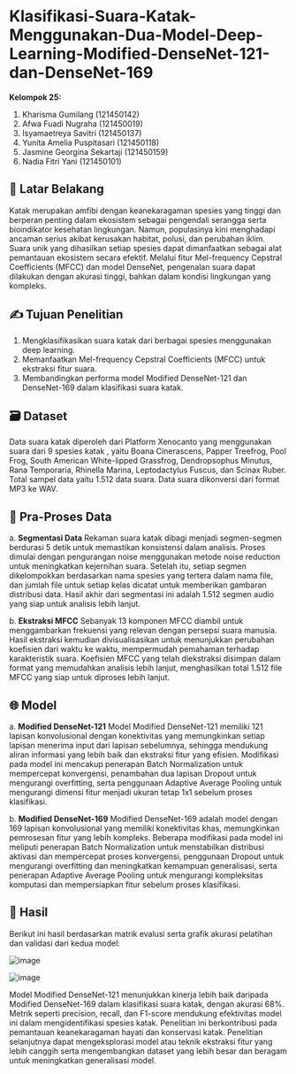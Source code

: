 # Klasifikasi-Suara-Katak-Menggunakan-Dua-Model-Deep-Learning-Modified-DenseNet-121-dan-DenseNet-169

**Kelompok 25:**
1. Kharisma Gumilang (121450142)
2. Afwa Fuadi Nugraha (121450019)
3. Isyamaetreya Savitri (121450137)
4. Yunita Amelia Puspitasari (121450118)
5. Jasmine Georgina Sekartaji (121450159)
6. Nadia Fitri Yani (121450101)

## 🐸 Latar Belakang
Katak merupakan amfibi dengan keanekaragaman spesies yang tinggi dan berperan penting dalam ekosistem sebagai pengendali serangga serta bioindikator kesehatan lingkungan. Namun, populasinya kini menghadapi ancaman serius akibat kerusakan habitat, polusi, dan perubahan iklim. Suara unik yang dihasilkan setiap spesies dapat dimanfaatkan sebagai alat pemantauan ekosistem secara efektif. Melalui fitur Mel-frequency Cepstral Coefficients (MFCC) dan model DenseNet, pengenalan suara dapat dilakukan dengan akurasi tinggi, bahkan dalam kondisi lingkungan yang kompleks.

## ✍️ Tujuan Penelitian
1. Mengklasifikasikan suara katak dari berbagai spesies menggunakan deep learning.
2. Memanfaatkan Mel-frequency Cepstral Coefficients (MFCC) untuk ekstraksi fitur suara.
3. Membandingkan performa model Modified DenseNet-121 dan DenseNet-169 dalam klasifikasi suara katak.

## 🗃️ Dataset
Data suara katak diperoleh dari Platform Xenocanto yang menggunakan suara dari 9 spesies katak , yaitu Boana Cinerascens, Papper Treefrog, Pool Frog, South American White-lipped Grassfrog, Dendropsophus Minutus, Rana Temporaria, Rhinella Marina, Leptodactylus Fuscus, dan Scinax Ruber. Total sampel data yaitu 1.512 data suara. Data suara dikonversi dari format MP3 ke WAV.

## 🔄 Pra-Proses Data
a. **Segmentasi Data**
  Rekaman suara katak dibagi menjadi segmen-segmen berdurasi 5 detik untuk memastikan konsistensi dalam analisis. Proses dimulai dengan pengurangan noise menggunakan metode noise reduction untuk meningkatkan kejernihan suara. Setelah itu, setiap segmen dikelompokkan berdasarkan nama spesies yang tertera dalam nama file, dan jumlah file untuk setiap kelas dicatat untuk memberikan gambaran distribusi data. Hasil akhir dari segmentasi ini adalah 1.512 segmen audio yang siap untuk analisis lebih lanjut.
  
b. **Ekstraksi MFCC**
  Sebanyak 13 komponen MFCC diambil untuk menggambarkan frekuensi yang relevan dengan persepsi suara manusia. Hasil ekstraksi kemudian divisualisasikan untuk menunjukkan perubahan koefisien dari waktu ke waktu, mempermudah pemahaman terhadap karakteristik suara. Koefisien MFCC yang telah diekstraksi disimpan dalam format yang memudahkan analisis lebih lanjut, menghasilkan total 1.512 file MFCC yang siap untuk diproses lebih lanjut.

## 🌐 Model
a. **Modified DenseNet-121**
  Model Modified DenseNet-121 memiliki 121 lapisan konvolusional dengan konektivitas yang memungkinkan setiap lapisan menerima input dari lapisan sebelumnya, sehingga mendukung aliran informasi yang lebih baik dan ekstraksi fitur yang efisien. Modifikasi pada model ini mencakup penerapan Batch Normalization untuk mempercepat konvergensi, penambahan dua lapisan Dropout untuk mengurangi overfitting, serta penggunaan Adaptive Average Pooling untuk mengurangi dimensi fitur menjadi ukuran tetap 1x1 sebelum proses klasifikasi.
  
b. **Modified DenseNet-169**
  Modified DenseNet-169 adalah model dengan 169 lapisan konvolusional yang memiliki konektivitas khas, memungkinkan pemrosesan fitur yang lebih kompleks. Beberapa modifikasi pada model ini meliputi penerapan Batch Normalization untuk menstabilkan distribusi aktivasi dan mempercepat proses konvergensi, penggunaan Dropout untuk mengurangi overfitting dan meningkatkan kemampuan generalisasi, serta penerapan Adaptive Average Pooling untuk mengurangi kompleksitas komputasi dan mempersiapkan fitur sebelum proses klasifikasi.

## 🎯 Hasil

Berikut ini hasil berdasarkan matrik evalusi serta grafik akurasi pelatihan dan validasi dari kedua model:

![image](https://github.com/user-attachments/assets/f3baa249-a726-4550-bb6e-dd8a18f8fd90)

![image](https://github.com/user-attachments/assets/99dcfee4-7250-4e49-a807-06c7ab674fb9)

Model Modified DenseNet-121 menunjukkan kinerja lebih baik daripada Modified DenseNet-169 dalam klasifikasi suara katak, dengan akurasi 68%. Metrik seperti precision, recall, dan F1-score mendukung efektivitas model ini dalam mengidentifikasi spesies katak. Penelitian ini berkontribusi pada pemantauan keanekaragaman hayati dan konservasi katak. Penelitian selanjutnya dapat mengeksplorasi model atau teknik ekstraksi fitur yang lebih canggih serta mengembangkan dataset yang lebih besar dan beragam untuk meningkatkan generalisasi model.


